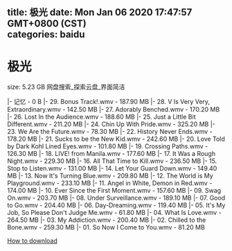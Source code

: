 
title: 极光
date: Mon Jan 06 2020 17:47:57 GMT+0800 (CST)    
categories: baidu
---

# 极光
size: 5.23 GB
 网盘搜索_探索云盘_界面简洁
 
|- 记忆 - 0 B
|- 29. Bonus Track!.wmv - 187.90 MB
|- 28. V Is Very Very, Extraordinary.wmv - 142.50 MB
|- 27. Adorably Benched.wmv - 170.20 MB
|- 26. Lost In the Audience.wmv - 188.60 MB
|- 25. Just a Little Bit Different.wmv - 211.20 MB
|- 24. Chin Up With Pride.wmv - 325.20 MB
|- 23. We Are the Future.wmv - 78.30 MB
|- 22. History Never Ends.wmv - 178.20 MB
|- 21. Sucks to be the New Kid.wmv - 242.60 MB
|- 20. Love Told by Dark Kohl Lined Eyes.wmv - 101.80 MB
|- 19. Crossing Paths.wmv - 126.30 MB
|- 18. LIVE! from Manila.wmv - 177.60 MB
|- 17. It Was a Rough Night.wmv - 229.30 MB
|- 16. All That Time to Kill.wmv - 236.50 MB
|- 15. Stop to Listen.wmv - 131.00 MB
|- 14. Let Your Guard Down.wmv - 149.40 MB
|- 13. Now It's Turning Blue.wmv - 209.80 MB
|- 12. The World is My Playground.wmv - 233.10 MB
|- 11. Angel in White, Demon in Red.wmv - 174.00 MB
|- 10. Ever Since the First Moment.wmv - 157.60 MB
|- 09. Swag On.wmv - 203.70 MB
|- 08. Under Surveillance.wmv - 189.10 MB
|- 07. Good to Go.wmv - 204.40 MB
|- 06. Day-Dreaming.wmv - 119.40 MB
|- 05. It's My Job, So Please Don't Judge Me.wmv - 61.80 MB
|- 04. What Is Love.wmv - 264.50 MB
|- 03. My Addiction.wmv - 200.40 MB
|- 02. Chilled to the Bone.wmv - 259.30 MB
|- 01. So Now I Come to You.wmv - 81.20 MB

[How to download](https://bpcam.bemobtrk.com/go/2ceec3aa-1ca2-46d6-b9ff-aaa5c184517c?jno=4292)